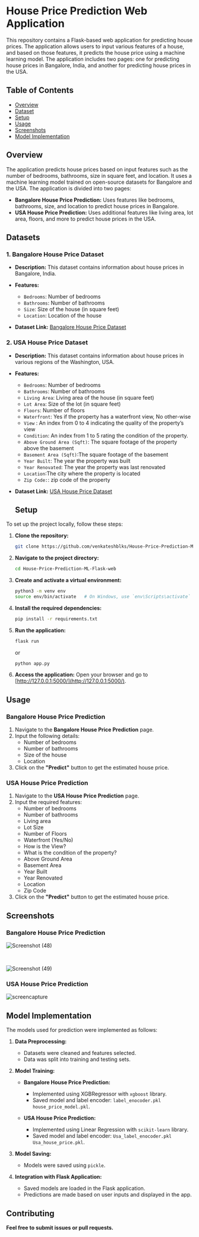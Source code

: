 # House Price Prediction Web Application
This repository contains a Flask-based web application for predicting house prices. The application allows users to input various features of a house, and based on those features, it predicts the house price using a machine learning model. The application includes two pages: one for predicting house prices in Bangalore, India, and another for predicting house prices in the USA.

## Table of Contents

- [Overview](#overview)
- [Dataset](#datasets)
- [Setup](#setup)
- [Usage](#usage)
- [Screenshots](#screenshots)
- [Model Implementation](#model-implementation)
## Overview
The application predicts house prices based on input features such as the number of bedrooms, bathrooms, size in square feet, and location. It uses a machine learning model trained on open-source datasets for Bangalore and the USA. The application is divided into two pages:

- **Bangalore House Price Prediction:** Uses features like bedrooms, bathrooms, size, and location to predict house prices in Bangalore.
- **USA House Price Prediction:** Uses additional features like living area, lot area, floors, and more to predict house prices in the USA.

## Datasets

### 1. Bangalore House Price Dataset

- **Description:** This dataset contains information about house prices in Bangalore, India.
- **Features:**
  - `Bedrooms`: Number of bedrooms
  - `Bathrooms`: Number of bathrooms
  - `Size`: Size of the house (in square feet)
  - `Location`: Location of the house

- **Dataset Link:** [Bangalore House Price Dataset](https://www.kaggle.com/datasets/sanjay3454chauhan/bangluru-house-dataset)

### 2. USA House Price Dataset

- **Description:** This dataset contains information about house prices in various regions of the Washington, USA.
- **Features:**
  - `Bedrooms`: Number of bedrooms
  - `Bathrooms`: Number of bathrooms
  - `Living Area`: Living area of the house (in square feet)
  - `Lot Area`: Size of the lot (in square feet)
  - `Floors`: Number of floors
  - `Waterfront`: Yes if the property has a waterfront view, No other-wise
  - `View` : An index from 0 to 4 indicating the quality of the property’s view
  - `Condition`: An index from 1 to 5 rating the condition of the property.
  - `Above Ground Area (Sqft)`: The square footage of the property above the basement
  - `Basement Area (Sqft)`:The square footage of the basement
  - `Year Built`: The year the property was built
  - `Year Renovated`: The year the property was last renovated
  - `Location`:The city where the property is located
  - `Zip Code:`: zip code of the property


- **Dataset Link:** [USA House Price Dataset](https://www.kaggle.com/datasets/fratzcan/usa-house-prices/data)

  ## Setup

To set up the project locally, follow these steps:

1. **Clone the repository:**

    ```bash
    git clone https://github.com/venkateshblks/House-Price-Prediction-ML-Flask-web
    ```
2. **Navigate to the project directory:**
    ```bash
    cd House-Price-Prediction-ML-Flask-web
    ```
3. **Create and activate a virtual environment:**
    ```bash
    python3 -m venv env
    source env/bin/activate   # On Windows, use `env\Scripts\activate`
    ```
4. **Install the required dependencies:**

    ```bash
    pip install -r requirements.txt
    ```

5. **Run the application:**

    ```bash
    flask run
    ```
    or
   ```bash
   python app.py
   ```
7. **Access the application:**
    Open your browser and go to [http://127.0.0.1:5000/](http://127.0.0.1:5000/).

## Usage
### Bangalore House Price Prediction

1. Navigate to the **Bangalore House Price Prediction** page.
2. Input the following details:
   - Number of bedrooms
   - Number of bathrooms
   - Size of the house
   - Location
3. Click on the **"Predict"** button to get the estimated house price.

### USA House Price Prediction

1. Navigate to the **USA House Price Prediction** page.
2. Input the required features:
   - Number of bedrooms
   - Number of bathrooms
   - Living area
   - Lot Size
   - Number of Floors
   - Waterfront (Yes/No)
   - How is the View?
   - What is the condition of the property?
   - Above Ground Area
   - Basement Area
   - Year Built
   - Year Renovated
   - Location
   - Zip Code
3. Click on the **"Predict"** button to get the estimated house price.

## Screenshots

### Bangalore House Price Prediction

![Screenshot (48)](https://github.com/user-attachments/assets/9b5ab80c-4e3c-4fef-a481-0bdc87f9fd7e)

<br>

![Screenshot (49)](https://github.com/user-attachments/assets/4e4ed59b-66a0-4117-9d5c-a42a25bad123)


### USA House Price Prediction

![screencapture](https://github.com/user-attachments/assets/5280aa95-5469-4fe7-a929-a7d6cb23ce44)


## Model Implementation

The models used for prediction were implemented as follows:

1. **Data Preprocessing:**
   - Datasets were cleaned and features selected.
   - Data was split into training and testing sets.

2. **Model Training:**
   - **Bangalore House Price Prediction:**
     - Implemented using XGBRegressor with `xgboost` library.
     -  Saved model and label encoder:  `label_enocoder.pkl` `house_price_model.pkl`.
       
   - **USA House Price Prediction:** 
     - Implemented using Linear Regression with `scikit-learn` library.
     -  Saved model and label encoder:  `Usa_label_enocoder.pkl` `Usa_house_price.pkl`.
     


4. **Model Saving:**
   - Models were saved using `pickle`.

5. **Integration with Flask Application:**
   - Saved models are loaded in the Flask application.
   - Predictions are made based on user inputs and displayed in the app.
## Contributing
**Feel free to submit issues or pull requests.**
